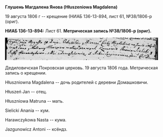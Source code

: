 **Глушень Магдалена Янова (Hłuszeniowa Magdalena)**

19 августа 1806 г -- крещение (НИАБ 136-13-894, лист 61, №38/1806-р
(ориг).

**НИАБ 136-13-894:** Лист 61. **Метрическая запись №38/1806-р (ориг).**

![](./media/5747b8f0d9fc86be1fb96084b87a00bd08c4d871.png)

Дедиловичская Покровская церковь. 19 августа 1806 года. Метрическая
запись о крещении.

Hłuszniowna Magdalena -- дочь родителей с деревни Домашковичи.

Hłuszeń Jan -- отец.

Hłuszniowa Matruna -- мать.

Sielicki Anania -- кум.

Harawczykowa Nasta -- кума.

Jazgunowicz Antoni -- ксёндз.
